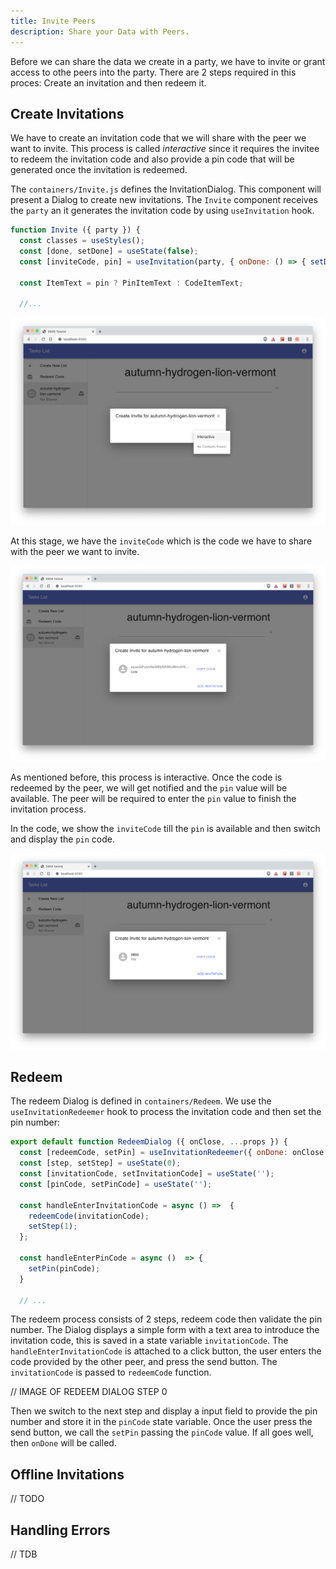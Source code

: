 ```yaml
---
title: Invite Peers
description: Share your Data with Peers.
---
```


Before we can share the data we create in a party, we have to invite or grant access to othe peers into the party. There are 2 steps required in this proces: Create an invitation and then redeem it.

## Create Invitations

We have to create an invitation code that we will share with the peer we want to invite. This process is called *interactive* since it requires the invitee to redeem the invitation code and also provide a pin code that will be generated once the invitation is redeemed.

The `containers/Invite.js` defines the InvitationDialog. This component will present a Dialog to create new invitations. The `Invite` component receives the `party` an it generates the invitation code by using `useInvitation` hook.

```js
function Invite ({ party }) {
  const classes = useStyles();
  const [done, setDone] = useState(false);
  const [inviteCode, pin] = useInvitation(party, { onDone: () => { setDone(true) } });
  
  const ItemText = pin ? PinItemText : CodeItemText;

  //...

```

![Invite Dialog](./invite-00.png)

At this stage, we have the `inviteCode` which is the code we have to share with the peer we want to invite. 

![Invite Dialog Show Code](./invite-01.png)

As mentioned before, this process is interactive. Once the code is redeemed by the peer, we will get notified and the `pin` value will be available. The peer will be required to enter the `pin` value to finish the invitation process.

In the code, we show the `inviteCode` till the `pin` is available and then switch and display the `pin` code.

![Invite Dialog Show Pin](./invite-02.png)

## Redeem

The redeem Dialog is defined in `containers/Redeem`. We use the `useInvitationRedeemer` hook to process the invitation code and then set the pin number:

```js
export default function RedeemDialog ({ onClose, ...props }) {
  const [redeemCode, setPin] = useInvitationRedeemer({ onDone: onClose });
  const [step, setStep] = useState(0);
  const [invitationCode, setInvitationCode] = useState('');
  const [pinCode, setPinCode] = useState('');

  const handleEnterInvitationCode = async () =>  {
    redeemCode(invitationCode);
    setStep(1);
  };

  const handleEnterPinCode = async ()  => {
    setPin(pinCode);
  }

  // ...
```

The redeem process consists of 2 steps, redeem code then validate the pin number. The Dialog displays a simple form with a text area to introduce the invitation code, this is saved in a state variable `invitationCode`.
The `handleEnterInvitationCode` is attached to a click button, the user enters the code provided by the other peer, and press the send button. The `invitationCode` is passed to `redeemCode` function. 

// IMAGE OF REDEEM DIALOG STEP 0

Then we switch to the next step and display a input field to provide the pin number and store it in the `pinCode` state variable. Once the user press the send button, we call the `setPin` passing the `pinCode` value. If all goes well, then `onDone` will be called.


## Offline Invitations

// TODO


## Handling Errors

// TDB

